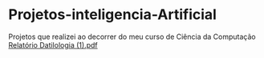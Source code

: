 # Projetos-inteligencia-Artificial
Projetos que realizei ao decorrer do meu curso de Ciência da Computação
[Relatório Datilologia (1).pdf](https://github.com/Dionizioo/Projetos-inteligencia-Artificial/files/12081591/Relatorio.Datilologia.1.pdf)
